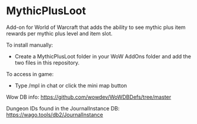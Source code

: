 # MythicPlusLoot

Add-on for World of Warcraft that adds the ability to see mythic plus item rewards per mythic plus level and item slot.

To install manually:
- Create a MythicPlusLoot folder in your WoW AddOns folder and add the two files in this repository.

To access in game:
- Type /mpl in chat or click the mini map button


Wow DB info:
https://github.com/wowdev/WoWDBDefs/tree/master

Dungeon IDs found in the JournalInstance DB:
https://wago.tools/db2/JournalInstance
